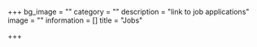 +++
bg_image = ""
category = ""
description = "link to job applications"
image = ""
information = []
title = "Jobs"

+++
